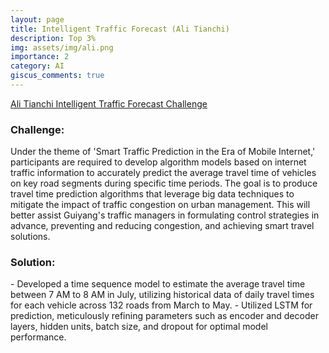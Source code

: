 ```yaml
---
layout: page
title: Intelligent Traffic Forecast (Ali Tianchi)
description: Top 3%
img: assets/img/ali.png
importance: 2
category: AI
giscus_comments: true
---
```


[Ali Tianchi Intelligent Traffic Forecast Challenge](https://tianchi.aliyun.com/competition/entrance/231598)

<h3> Challenge: </h3>
Under the theme of 'Smart Traffic Prediction in the Era of Mobile Internet,' participants are required to develop algorithm models based on internet traffic information to accurately predict the average travel time of vehicles on key road segments during specific time periods. The goal is to produce travel time prediction algorithms that leverage big data techniques to mitigate the impact of traffic congestion on urban management. This will better assist Guiyang's traffic managers in formulating control strategies in advance, preventing and reducing congestion, and achieving smart travel solutions.
<h3> Solution: </h3>
- Developed a time sequence model to estimate the average travel time between 7 AM to 8 AM in July, utilizing historical data of daily travel times for each vehicle across 132 roads from March to May.
- Utilized LSTM for prediction, meticulously refining parameters such as encoder and decoder layers, hidden units, batch size, and dropout for optimal model performance.